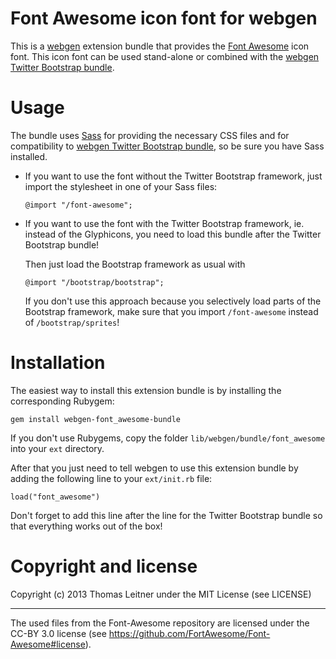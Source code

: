 # Font Awesome icon font for webgen

This is a [webgen] extension bundle that provides the [Font Awesome][1]
icon font. This icon font can be used stand-alone or combined with the
[webgen Twitter Bootstrap bundle][2].

[webgen]: http://webgen.gettalong.org
[1]: http://fortawesome.github.com/Font-Awesome/
[2]: https://github.com/gettalong/webgen-sass_twitter_bootstrap-bundle#readme


# Usage

The bundle uses [Sass] for providing the necessary CSS files and for
compatibility to [webgen Twitter Bootstrap bundle][2], so be sure you
have Sass installed.

*   If you want to use the font without the Twitter Bootstrap framework,
    just import the stylesheet in one of your Sass files:

        @import "/font-awesome";

*   If you want to use the font with the Twitter Bootstrap framework, ie.
    instead of the Glyphicons, you need to load this bundle after the
    Twitter Bootstrap bundle!

    Then just load the Bootstrap framework as usual with

        @import "/bootstrap/bootstrap";

    If you don't use this approach because you selectively load parts of
    the Bootstrap framework, make sure that you import `/font-awesome`
    instead of `/bootstrap/sprites`!

[Sass]: http://sass-lang.com/


# Installation

The easiest way to install this extension bundle is by installing the
corresponding Rubygem:

    gem install webgen-font_awesome-bundle

If you don't use Rubygems, copy the folder
`lib/webgen/bundle/font_awesome` into your `ext` directory.

After that you just need to tell webgen to use this extension bundle by
adding the following line to your `ext/init.rb` file:

    load("font_awesome")

Don't forget to add this line after the line for the Twitter Bootstrap
bundle so that everything works out of the box!


# Copyright and license

Copyright (c) 2013 Thomas Leitner under the MIT License (see LICENSE)

* * *

The used files from the Font-Awesome repository are licensed under the
CC-BY 3.0 license (see
<https://github.com/FortAwesome/Font-Awesome#license>).
